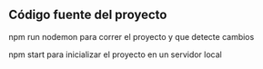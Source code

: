 ## Código fuente del proyecto

npm run nodemon
para correr el proyecto y que detecte cambios

npm start
para inicializar el proyecto en un servidor local